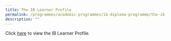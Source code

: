 ```yaml
---
title: The IB Learner Profile
permalink: /programmes/academic-programmes/ib-diploma-programme/the-ib-learner-profile/
description: ""
---
```

Click [here](/files/SJI%20learner-profile-en.pdf) to view the IB Learner Profile.